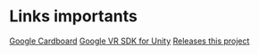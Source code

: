 # Links importants

[Google Cardboard](https://arvr.google.com/cardboard/)
[Google VR SDK for Unity](https://github.com/googlevr/gvr-unity-sdk)
[Releases this project](https://github.com/ismaelnascimentoash/google_cardboard_example/releases/)
